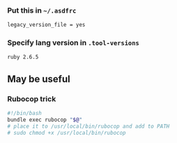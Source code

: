 ### Put this in `~/.asdfrc`

```bash
legacy_version_file = yes
```

### Specify lang version in `.tool-versions`

```bash
ruby 2.6.5
```

## May be useful

### Rubocop trick

```bash
#!/bin/bash
bundle exec rubocop "$@"
# place it to /usr/local/bin/rubocop and add to PATH
# sudo chmod +x /usr/local/bin/rubocop
```